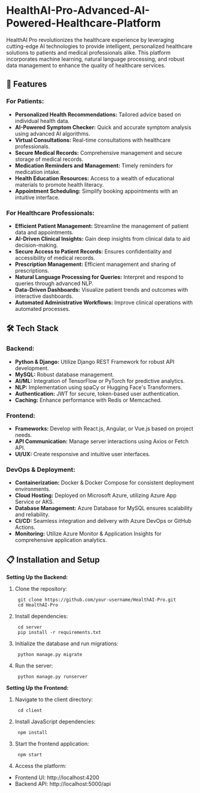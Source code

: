 # HealthAI-Pro-Advanced-AI-Powered-Healthcare-Platform
HealthAI Pro revolutionizes the healthcare experience by leveraging cutting-edge AI technologies to provide intelligent, personalized healthcare solutions to patients and medical professionals alike. This platform incorporates machine learning, natural language processing, and robust data management to enhance the quality of healthcare services.

## 🚀 Features

### For Patients:
- **Personalized Health Recommendations:** Tailored advice based on individual health data.
- **AI-Powered Symptom Checker:** Quick and accurate symptom analysis using advanced AI algorithms.
- **Virtual Consultations:** Real-time consultations with healthcare professionals.
- **Secure Medical Records:** Comprehensive management and secure storage of medical records.
- **Medication Reminders and Management:** Timely reminders for medication intake.
- **Health Education Resources:** Access to a wealth of educational materials to promote health literacy.
- **Appointment Scheduling:** Simplify booking appointments with an intuitive interface.

### For Healthcare Professionals:
- **Efficient Patient Management:** Streamline the management of patient data and appointments.
- **AI-Driven Clinical Insights:** Gain deep insights from clinical data to aid decision-making.
- **Secure Access to Patient Records:** Ensures confidentiality and accessibility of medical records.
- **Prescription Management:** Efficient management and sharing of prescriptions.
- **Natural Language Processing for Queries:** Interpret and respond to queries through advanced NLP.
- **Data-Driven Dashboards:** Visualize patient trends and outcomes with interactive dashboards.
- **Automated Administrative Workflows:** Improve clinical operations with automated processes.

## 🛠 Tech Stack

### Backend:
- **Python & Django:** Utilize Django REST Framework for robust API development.
- **MySQL:** Robust database management.
- **AI/ML:** Integration of TensorFlow or PyTorch for predictive analytics.
- **NLP:** Implementation using spaCy or Hugging Face's Transformers.
- **Authentication:** JWT for secure, token-based user authentication.
- **Caching:** Enhance performance with Redis or Memcached.

### Frontend:
- **Frameworks:** Develop with React.js, Angular, or Vue.js based on project needs.
- **API Communication:** Manage server interactions using Axios or Fetch API.
- **UI/UX:** Create responsive and intuitive user interfaces.

### DevOps & Deployment:
- **Containerization:** Docker & Docker Compose for consistent deployment environments.
- **Cloud Hosting:** Deployed on Microsoft Azure, utilizing Azure App Service or AKS.
- **Database Management:** Azure Database for MySQL ensures scalability and reliability.
- **CI/CD:** Seamless integration and delivery with Azure DevOps or GitHub Actions.
- **Monitoring:** Utilize Azure Monitor & Application Insights for comprehensive application analytics.

## 📋 Installation and Setup
**Setting Up the Backend:**

1. Clone the repository:

        git clone https://github.com/your-username/HealthAI-Pro.git
        cd HealthAI-Pro

2. Install dependencies:

        cd server
        pip install -r requirements.txt

3. Initialize the database and run migrations:

        python manage.py migrate

4. Run the server:

        python manage.py runserver

**Setting Up the Frontend:**

1. Navigate to the client directory:

        cd client

2. Install JavaScript dependencies:

        npm install

3. Start the frontend application:

        npm start

4. Access the platform:

- Frontend UI: http://localhost:4200
- Backend API: http://localhost:5000/api
